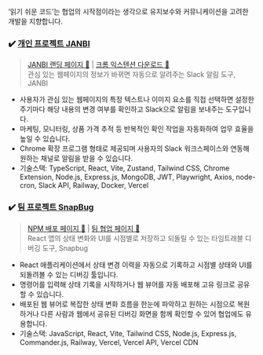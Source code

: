 ‘읽기 쉬운 코드’는 협업의 시작점이라는 생각으로 유지보수와 커뮤니케이션을 고려한 개발을 지향합니다.

### ✔️ [개인 프로젝트 JANBI](https://github.com/jan-bi/janbi-extension)
> [JANBI 랜딩 페이지 🔗](https://jan-bi.com/) | [크롬 익스텐션 다운로드 🔗](https://chromewebstore.google.com/detail/janbi/eeloaclecjkofgdjlnnbnjhcafikdfof) <br>
관심 있는 웹페이지의 정보가 바뀌면 자동으로 알려주는 Slack 알림 도구, JANBI<br>
- 사용자가 관심 있는 웹페이지의 특정 텍스트나 이미지 요소를 직접 선택하면 설정한 주기마다 해당 내용의 변경 여부를 확인하고 Slack으로 알림을 보내주는 도구입니다.<br>
- 마케팅, 모니터링, 상품 가격 추적 등 반복적인 확인 작업을 자동화하여 업무 효율을 높일 수 있습니다.<br>
- Chrome 확장 프로그램 형태로 제공되며 사용자의 Slack 워크스페이스와 연동해 원하는 채널로 알림을 받을 수 있습니다.<br>
- 기술스택: TypeScript, React, Vite, Zustand, Tailwind CSS, Chrome Extension, Node.js, Express.js, MongoDB, JWT, Playwright, Axios, node-cron, Slack API, Railway, Docker, Vercel


### ✔️ [팀 프로젝트 SnapBug](https://github.com/dowonee/snap-bug-sdk)
> [NPM 배포 페이지 🔗](https://www.npmjs.com/package/snapbug?activeTab=readme) | [팀 협업 페이지 🔗](https://omniscient-robe-af6.notion.site/SNAP-BUG-1a955d59f1a78023b3c7d081eedf1cee) <br>
React 앱의 상태 변화와 UI를 시점별로 저장하고 되돌릴 수 있는 타임트래블 디버깅 도구, Snapbug<br>
- React 애플리케이션에서 상태 변경 이력을 자동으로 기록하고 시점별 상태와 UI를 되돌려볼 수 있는 디버깅 툴입니다.<br>
- 명령어를 입력해 상태 기록을 시작하거나 웹 뷰어를 자동 배포해 고유 링크로 공유할 수 있습니다.<br>
- 배포된 웹 뷰어로 복잡한 상태 변화 흐름을 한눈에 파악하고 원하는 시점으로 복원하거나 다른 사람과 웹에서 공유된 디버깅 화면을 함께 확인할 수 있어 협업에도 유용합니다.<br>
- 기술스택: JavaScript, React, Vite, Tailwind CSS, Node.js, Express.js, Commander.js, Railway, Vercel, Vercel API, Vercel CDN
